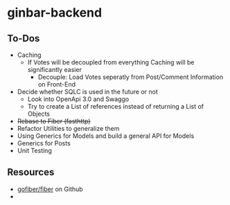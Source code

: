 # ginbar-backend
## To-Dos 
- Caching
  - If Votes will be decoupled from everything Caching will be significantly easier
    - Decouple: Load Votes seperatly from Post/Comment Information on Front-End
- Decide whether SQLC is used in the future or not
  - Look into OpenApi 3.0 and Swaggo
  - Try to create a List of references instead of returning a List of Objects
- ~~Rebase to Fiber (fasthttp)~~
- Refactor Utilities to generalize them
- Using Generics for Models and build a general API for Models
- Generics for Posts
- Unit Testing

## Resources
- [gofiber/fiber](https://github.com/gofiber/fiber) on Github
- 
